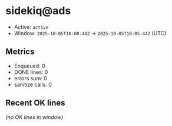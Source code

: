 # sidekiq@ads

- Active: `active`
- Window: `2025-10-05T10:00:44Z` → `2025-10-05T10:05:44Z` (UTC)

## Metrics
- Enqueued: 0
- DONE lines: 0
- errors sum: 0
- sanitize calls: 0

## Recent OK lines
_(no OK lines in window)_
